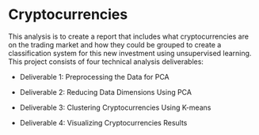 # Cryptocurrencies

This analysis is to create a report that includes what cryptocurrencies are on the trading market and how they could be grouped to create a classification system for this new investment using unsupervised learning.  This project consists of four technical analysis deliverables:

- Deliverable 1: Preprocessing the Data for PCA

- Deliverable 2: Reducing Data Dimensions Using PCA

- Deliverable 3: Clustering Cryptocurrencies Using K-means

- Deliverable 4: Visualizing Cryptocurrencies Results

